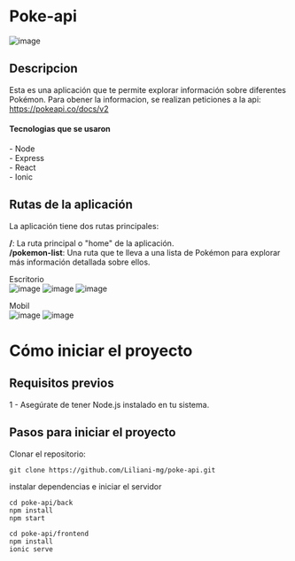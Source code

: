 # Poke-api
![image](https://github.com/Liliani-mg/poke-api/assets/80003324/7e4e14da-47ab-42ea-8ea8-685043ff4a27)

## Descripcion
Esta es una aplicación que te permite explorar información sobre diferentes Pokémon.
Para obener la informacion, se realizan peticiones a la api:  https://pokeapi.co/docs/v2

<h4>Tecnologias que se usaron </h4>
 - Node <br/>
 - Express <br/>
 - React <br/>
 - Ionic <br/>

 

## Rutas de la aplicación
La aplicación tiene dos rutas principales:

<b>/</b>: La ruta principal o "home" de la aplicación. <br/>
<b>/pokemon-list</b>: Una ruta que te lleva a una lista de Pokémon para explorar más información detallada sobre ellos.<br/>

Escritorio <br/>
![image](https://github.com/Liliani-mg/poke-api/assets/80003324/40e6e057-73ed-44d9-a435-f89171554ecd)
![image](https://github.com/Liliani-mg/poke-api/assets/80003324/900b86d5-de52-43ec-9603-409baba3ec53)
![image](https://github.com/Liliani-mg/poke-api/assets/80003324/f8a013e9-2724-41f3-8b7e-e7060833526b)

Mobil <br/>
![image](https://github.com/Liliani-mg/poke-api/assets/80003324/05d8effb-a4ba-4327-9649-1e732455d982)
![image](https://github.com/Liliani-mg/poke-api/assets/80003324/d801a4ee-e597-4c20-aa93-1fa8ca4b963a)

# Cómo iniciar el proyecto
<h2> Requisitos previos</h2>
 1 - Asegúrate de tener Node.js instalado en tu sistema.

<h2> Pasos para iniciar el proyecto </h2>
Clonar el repositorio:

```
git clone https://github.com/Liliani-mg/poke-api.git
```

instalar dependencias e iniciar el servidor
```
cd poke-api/back
npm install
npm start

cd poke-api/frontend
npm install
ionic serve

```
